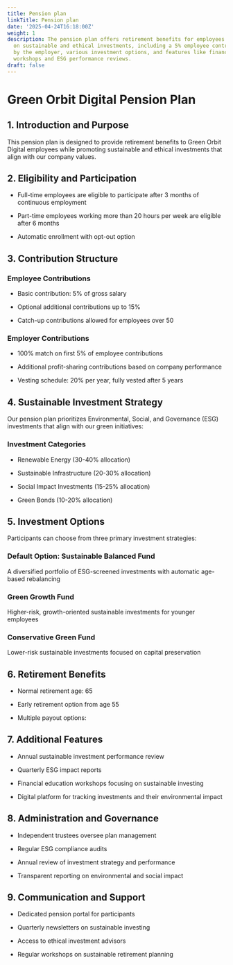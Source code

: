 ```yaml
---
title: Pension plan
linkTitle: Pension plan
date: '2025-04-24T16:18:00Z'
weight: 1
description: The pension plan offers retirement benefits for employees with a focus
  on sustainable and ethical investments, including a 5% employee contribution matched
  by the employer, various investment options, and features like financial education
  workshops and ESG performance reviews.
draft: false
---
```



# Green Orbit Digital Pension Plan

## 1. Introduction and Purpose

This pension plan is designed to provide retirement benefits to Green Orbit Digital employees while promoting sustainable and ethical investments that align with our company values.

## 2. Eligibility and Participation

- Full-time employees are eligible to participate after 3 months of continuous employment

- Part-time employees working more than 20 hours per week are eligible after 6 months

- Automatic enrollment with opt-out option

## 3. Contribution Structure

### Employee Contributions

- Basic contribution: 5% of gross salary

- Optional additional contributions up to 15%

- Catch-up contributions allowed for employees over 50

### Employer Contributions

- 100% match on first 5% of employee contributions

- Additional profit-sharing contributions based on company performance

- Vesting schedule: 20% per year, fully vested after 5 years

## 4. Sustainable Investment Strategy

Our pension plan prioritizes Environmental, Social, and Governance (ESG) investments that align with our green initiatives:

### Investment Categories

- Renewable Energy (30-40% allocation)

- Sustainable Infrastructure (20-30% allocation)

- Social Impact Investments (15-25% allocation)

- Green Bonds (10-20% allocation)

## 5. Investment Options

Participants can choose from three primary investment strategies:

### Default Option: Sustainable Balanced Fund

A diversified portfolio of ESG-screened investments with automatic age-based rebalancing

### Green Growth Fund

Higher-risk, growth-oriented sustainable investments for younger employees

### Conservative Green Fund

Lower-risk sustainable investments focused on capital preservation

## 6. Retirement Benefits

- Normal retirement age: 65

- Early retirement option from age 55

- Multiple payout options:

## 7. Additional Features

- Annual sustainable investment performance review

- Quarterly ESG impact reports

- Financial education workshops focusing on sustainable investing

- Digital platform for tracking investments and their environmental impact

## 8. Administration and Governance

- Independent trustees oversee plan management

- Regular ESG compliance audits

- Annual review of investment strategy and performance

- Transparent reporting on environmental and social impact

## 9. Communication and Support

- Dedicated pension portal for participants

- Quarterly newsletters on sustainable investing

- Access to ethical investment advisors

- Regular workshops on sustainable retirement planning

<!-- Unsupported block type: callout -->